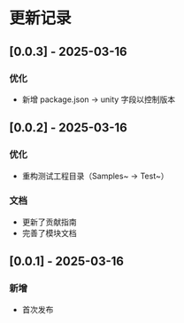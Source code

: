 # 更新记录

## [0.0.3] - 2025-03-16
### 优化
- 新增 package.json -> unity 字段以控制版本

## [0.0.2] - 2025-03-16
### 优化
- 重构测试工程目录（Samples~ -> Test~）

### 文档
- 更新了贡献指南
- 完善了模块文档

## [0.0.1] - 2025-03-16
### 新增
- 首次发布
